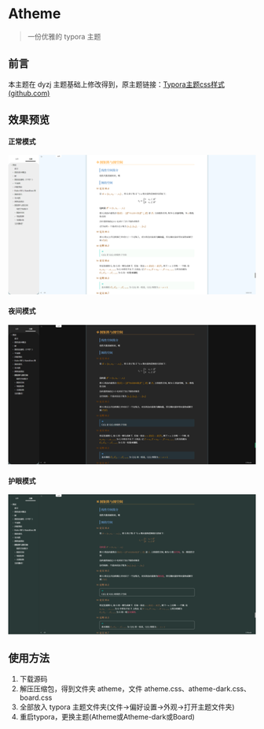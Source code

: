 # Atheme

> 一份优雅的 typora 主题

## 前言

本主题在 dyzj 主题基础上修改得到，原主题链接：[Typora主题css样式 (github.com)](https://github.com/muggledy/typora-dyzj-theme)

## 效果预览

#### 正常模式

![image-20230226214936380](./readme.assets/image-20230226214936380.png)

#### 夜间模式

![image-20230226215015075](./readme.assets/image-20230226215015075.png)

#### 护眼模式

![image-20230226215129409](./readme.assets/image-20230226215129409.png)

## 使用方法

1. 下载源码
2. 解压压缩包，得到文件夹 atheme，文件 atheme.css、atheme-dark.css、board.css
3. 全部放入 typora 主题文件夹(文件->偏好设置->外观->打开主题文件夹)
5. 重启typora，更换主题(Atheme或Atheme-dark或Board)
